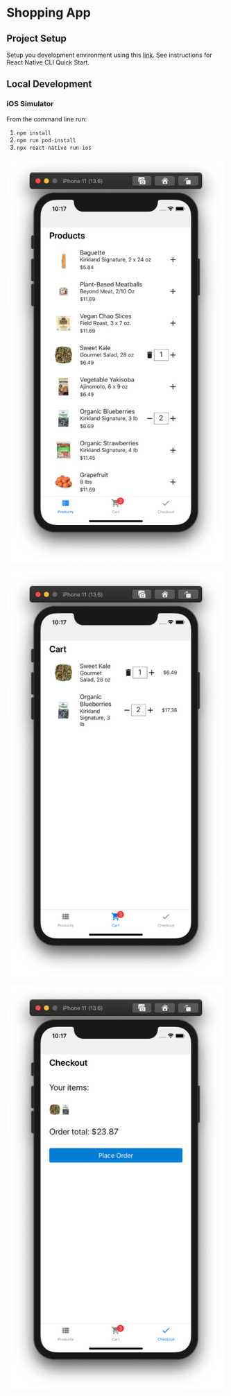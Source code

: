 # Shopping App
## Project Setup
Setup you development environment using this [link](https://reactnative.dev/docs/environment-setup).
See instructions for React Native CLI Quick Start.

## Local Development
### iOS Simulator
From the command line run:
1. `npm install`
2. `npm run pod-install`
3. `npx react-native run-ios`


![Alt text](products.png "Title")

![Alt text](cart.png "Title")

![Alt text](checkout.png "Title")
